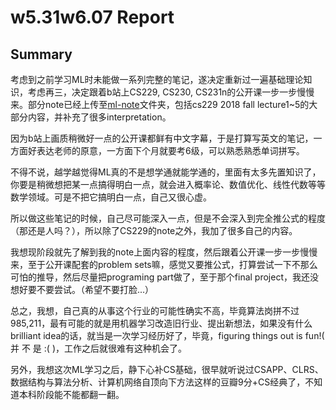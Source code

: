 # w5.31w6.07 Report

## Summary

考虑到之前学习ML时未能做一系列完整的笔记，遂决定重新过一遍基础理论知识，考虑再三，决定跟着b站上CS229, CS230, CS231n的公开课一步一步慢慢来。部分note已经上传至[ml-note](../ml-note)文件夹，包括cs229 2018 fall lecture1~5的大部分内容，并补充了很多interpretation。

因为b站上画质稍微好一点的公开课都鲜有中文字幕，于是打算写英文的笔记，一方面好表达老师的原意，一方面下个月就要考6级，可以熟悉熟悉单词拼写。

不得不说，越学越觉得ML真的不是想学通就能学通的，里面有太多先置知识了，你要是稍微想把某一点搞得明白一点，就会进入概率论、数值优化、线性代数等等数学领域。可是不把它搞明白一点，自己又很心虚。

所以做这些笔记的时候，自己尽可能深入一点，但是不会深入到完全推公式的程度（那还是人吗？），所以除了CS229的note之外，我加了很多自己的内容。

我想现阶段就先了解到我的note上面内容的程度，然后跟着公开课一步一步慢慢来，至于公开课配套的problem sets嘛，感觉又要推公式，打算尝试一下不那么可怕的推导，然后尽量把programing part做了，至于那个final project，我还没想好要不要尝试。（希望不要打脸...）

总之，我想，自己真的从事这个行业的可能性确实不高，毕竟算法岗拼不过985,211，最有可能的就是用机器学习改造旧行业、提出新想法，如果没有什么brilliant idea的话，就当是一次学习经历好了，毕竟，figuring things out is fun!( 并 不 是 :( )，工作之后就很难有这种机会了。

另外，我想这次ML学习之后，静下心补CS基础，很早就听说过CSAPP、CLRS、数据结构与算法分析、计算机网络自顶向下方法这样的豆瓣9分+CS经典了，不知道本科阶段能不能都翻一翻。
